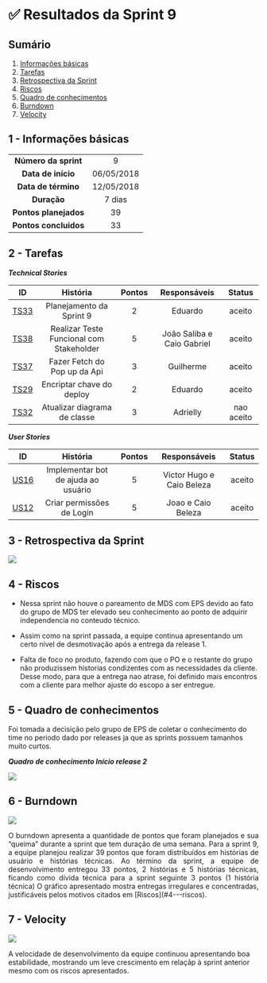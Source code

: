 

# ✅ Resultados da Sprint 9

## Sumário

1. [Informações básicas](#1---informações-básicas)
1. [Tarefas](#2---tarefas)
1. [Retrospectiva da Sprint](#3---retrospectiva-da-sprint)
1. [Riscos](#4---riscos)
1. [Quadro de conhecimentos](#5---quadro-de-conhecimentos)
1. [Burndown](#6---burndown)
1. [Velocity](#7---velocity)

## 1 - Informações básicas

| | |
|:--:|:--:|
|**Número da sprint**|9|
|**Data de início**|06/05/2018|
|**Data de término**|12/05/2018|
|**Duração**|7 dias|
|**Pontos planejados**|39|
|**Pontos concluidos**|33|


## 2 - Tarefas

***Technical Stories***


|ID|História|Pontos|Responsáveis|Status|
|:-:|:-----:|:----:|:----------:|:----:|
|[TS33](https://github.com/fga-gpp-mds/2018.1_Gerencia_mais/issues/163)|Planejamento da Sprint 9|2|Eduardo|aceito|
|[TS38](https://github.com/fga-gpp-mds/2018.1_Gerencia_mais/issues/153)|Realizar Teste Funcional com Stakeholder|5|João Saliba e Caio Gabriel|aceito|
|[TS37](https://github.com/fga-gpp-mds/2018.1_Gerencia_mais/issues/136)|Fazer Fetch do Pop up da Api|3| Guilherme |aceito|
|[TS29](https://github.com/fga-gpp-mds/2018.1_Gerencia_mais/issues/146)|Encriptar chave do deploy|2| Eduardo |aceito|
|[TS32](https://github.com/fga-gpp-mds/2018.1_Gerencia_mais/issues/152)|Atualizar diagrama de classe|3| Adrielly |nao aceito|



***User Stories***

|ID|História|Pontos|Responsáveis|Status|
|:-:|:-----:|:----:|:----------:|:----:|
|[US16](https://github.com/fga-gpp-mds/2018.1_gerencia_mais/issues/166)|Implementar bot de ajuda ao usuário|5|Victor Hugo e Caio Beleza|aceito|
|[US12](https://github.com/fga-gpp-mds/2018.1_gerencia_mais/issues/159)|Criar permissões de Login|5|Joao e Caio Beleza|aceito|




## 3 - Retrospectiva da Sprint

<img src="{{site.baseurl }}/documentos/imagens/Sprint9/retrospectiva_s9.png">

## 4 - Riscos

- Nessa sprint não houve o pareamento de MDS com EPS devido ao fato do grupo de MDS ter elevado seu conhecimento ao ponto de adquirir independencia no conteudo técnico.

- Assim como na sprint passada, a equipe continua apresentando um certo nível de desmotivação após a entrega da release 1.

- Falta de foco no produto, fazendo com que o PO e o restante do grupo não produzissem historias condizentes com as necessidades da cliente. Desse modo, para que a entrega nao atrase, foi definido mais encontros com a cliente para melhor ajuste do escopo a ser entregue.

## 5 - Quadro de conhecimentos

Foi tomada a decisição pelo grupo de EPS de coletar o conhecimento do time no periodo dado por releases ja que as sprints possuem tamanhos muito curtos.

***Quadro de conhecimento Início release 2***

<img src="{{site.baseurl}}/documentos/imagens/Sprint8/conhecimento_s8.png">

## 6 - Burndown

<img src="{{site.baseurl }}/documentos/imagens/Sprint9/burndown_s9.png">

<p align="justify">O burndown apresenta a quantidade de pontos que foram planejados e sua “queima” durante a sprint que tem duração de uma semana. Para a sprint 9, a equipe planejou realizar 39 pontos que foram distribuídos em histórias de usuário e histórias técnicas.
Ao término da sprint, a equipe de desenvolvimento entregou 33 pontos, 2 histórias e 5 histórias técnicas, ficando como dívida técnica para a sprint seguinte 3 pontos (1 história técnica) O gráfico apresentado mostra entregas irregulares e concentradas, justificáveis pelos motivos citados em [Riscos](#4---riscos).</p>


## 7 - Velocity

<img src="{{site.baseurl }}/documentos/imagens/Sprint9/velocity_s9.png">

A velocidade de desenvolvimento da equipe continuou apresentando boa estabilidade, mostrando um leve crescimento em relaçãp à sprint anterior mesmo com os riscos apresentados.
